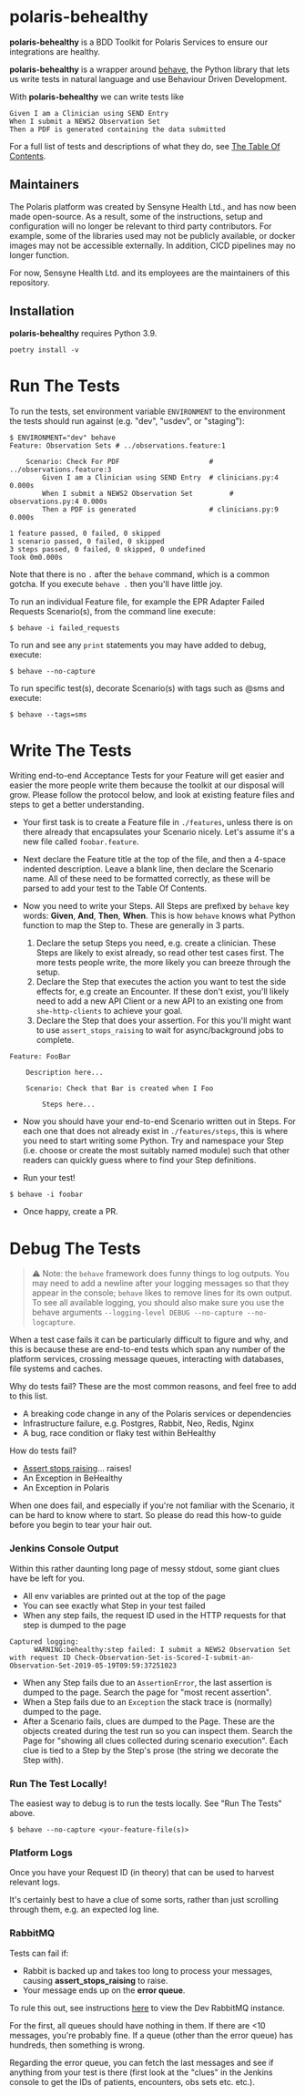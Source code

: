 # polaris-behealthy

**polaris-behealthy** is a BDD Toolkit for Polaris Services to ensure our integrations are healthy.

**polaris-behealthy** is a wrapper around [behave](https://behave.readthedocs.io/en/latest/), the Python library that lets us write tests in natural language and use Behaviour Driven Development.

With **polaris-behealthy** we can write tests like

```
Given I am a Clinician using SEND Entry
When I submit a NEWS2 Observation Set
Then a PDF is generated containing the data submitted
```

For a full list of tests and descriptions of what they do, see [The Table Of Contents](./docs/toc.md).

## Maintainers
The Polaris platform was created by Sensyne Health Ltd., and has now been made open-source. As a result, some of the
instructions, setup and configuration will no longer be relevant to third party contributors. For example, some of
the libraries used may not be publicly available, or docker images may not be accessible externally. In addition, 
CICD pipelines may no longer function.

For now, Sensyne Health Ltd. and its employees are the maintainers of this repository.


## Installation

**polaris-behealthy** requires Python 3.9.

```
poetry install -v
```

# Run The Tests

To run the tests, set environment variable `ENVIRONMENT` to the environment the tests should run against 
(e.g. "dev", "usdev", or "staging"):

```
$ ENVIRONMENT="dev" behave
Feature: Observation Sets # ../observations.feature:1

    Scenario: Check For PDF                      # ../observations.feature:3
        Given I am a Clinician using SEND Entry  # clinicians.py:4 0.000s
        When I submit a NEWS2 Observation Set         # observations.py:4 0.000s
        Then a PDF is generated                  # clinicians.py:9 0.000s

1 feature passed, 0 failed, 0 skipped
1 scenario passed, 0 failed, 0 skipped
3 steps passed, 0 failed, 0 skipped, 0 undefined
Took 0m0.000s
```

Note that there is no `.` after the `behave` command, which is a common gotcha. If you execute `behave .` then you'll have little joy.

To run an individual Feature file, for example the EPR Adapter Failed Requests Scenario(s), from the command line execute:

```
$ behave -i failed_requests

```

To run and see any `print` statements you may have added to debug, execute:

```
$ behave --no-capture
```

To run specific test(s), decorate Scenario(s) with tags such as @sms and execute:

```
$ behave --tags=sms
```

# Write The Tests

Writing end-to-end Acceptance Tests for your Feature will get easier and easier the more people write them because the toolkit at our disposal will grow. Please follow the protocol below, and look at existing feature files and steps to get a better understanding.

- Your first task is to create a Feature file in `./features`, unless there is on there already that encapsulates your Scenario nicely. Let's assume it's a new file called `foobar.feature`.

- Next declare the Feature title at the top of the file, and then a 4-space indented description. Leave a blank line, then declare the Scenario name. All of these need to be formatted correctly, as these will be parsed to add your test to the Table Of Contents.

- Now you need to write your Steps. All Steps are prefixed by `behave` key words: **Given**, **And**, **Then**, **When**. This is how `behave` knows what Python function to map the Step to. These are generally in 3 parts.

  1. Declare the setup Steps you need, e.g. create a clinician. These Steps are likely to exist already, so read other test cases first. The more tests people write, the more likely you can breeze through the setup.
  2. Declare the Step that executes the action you want to test the side effects for, e.g create an Encounter. If these don't exist, you'll likely need to add a new API Client or a new API to an existing one from `she-http-clients` to achieve your goal.
  3. Declare the Step that does your assertion. For this you'll might want to use `assert_stops_raising` to wait for async/background jobs to complete.

```
Feature: FooBar

    Description here...

    Scenario: Check that Bar is created when I Foo

        Steps here...
```

- Now you should have your end-to-end Scenario written out in Steps. For each one that does not already exist in `./features/steps`, this is where you need to start writing some Python. Try and namespace your Step (i.e. choose or create the most suitably named module) such that other readers can quickly guess where to find your Step definitions.

- Run your test!

```
$ behave -i foobar
```

- Once happy, create a PR.

# Debug The Tests

> :warning: Note: the `behave` framework does funny things to log outputs. You may need to add a newline after your logging messages so that they appear in the console; `behave` likes to remove lines for its own output. To see all available logging, you should also make sure you use the behave arguments `--logging-level DEBUG --no-capture --no-logcapture`.

When a test case fails it can be particularly difficult to figure and why, and this is because these are end-to-end tests which span any number of the platform services, crossing message queues, interacting with databases, file systems and caches.

Why do tests fail? These are the most common reasons, and feel free to add to this list.

- A breaking code change in any of the Polaris services or dependencies
- Infrastructure failure, e.g. Postgres, Rabbit, Neo, Redis, Nginx
- A bug, race condition or flaky test within BeHealthy

How do tests fail?

- [Assert stops raising](behealthy/utils/assertions.py#L4)... raises!
- An Exception in BeHealthy
- An Exception in Polaris

When one does fail, and especially if you're not familiar with the Scenario, it can be hard to know where to start. So please do read this how-to guide before you begin to tear your hair out.

### Jenkins Console Output

Within this rather daunting long page of messy stdout, some giant clues have be left for you.

- All env variables are printed out at the top of the page
- You can see exactly what Step in your test failed
- When any step fails, the request ID used in the HTTP requests for that step is dumped to the page

```
Captured logging:
      WARNING:behealthy:step failed: I submit a NEWS2 Observation Set with request ID Check-Observation-Set-is-Scored-I-submit-an-Observation-Set-2019-05-19T09:59:37251023
```

- When any Step fails due to an `AssertionError`, the last assertion is dumped to the page. Search the page for "most recent assertion".
- When a Step fails due to an `Exception` the stack trace is (normally) dumped to the page.
- After a Scenario fails, clues are dumped to the Page. These are the objects created during the test run so you can inspect them. Search the Page for "showing all clues collected during scenario execution". Each clue is tied to a Step by the Step's prose (the string we decorate the Step with).

### Run The Test Locally!

The easiest way to debug is to run the tests locally. See "Run The Tests" above.

```
$ behave --no-capture <your-feature-file(s)>
```

### Platform Logs

Once you have your Request ID (in theory) that can be used to harvest relevant logs.

It's certainly best to have a clue of some sorts, rather than just scrolling through them, e.g. an expected log line.

### RabbitMQ

Tests can fail if:

- Rabbit is backed up and takes too long to process your messages, causing **assert_stops_raising** to raise.
- Your message ends up on the **error queue**.

To rule this out, see instructions [here](https://sensynehealth.atlassian.net/wiki/spaces/SENS/pages/25985044/Infrastructure+Tooling) to view the Dev RabbitMQ instance.

For the first, all queues should have nothing in them. If there are <10 messages, you're probably fine. If a queue (other than the error queue) has hundreds, then something is wrong.

Regarding the error queue, you can fetch the last messages and see if anything from your test is there (first look at the "clues" in the Jenkins console to get the IDs of patients, encounters, obs sets etc. etc.).
